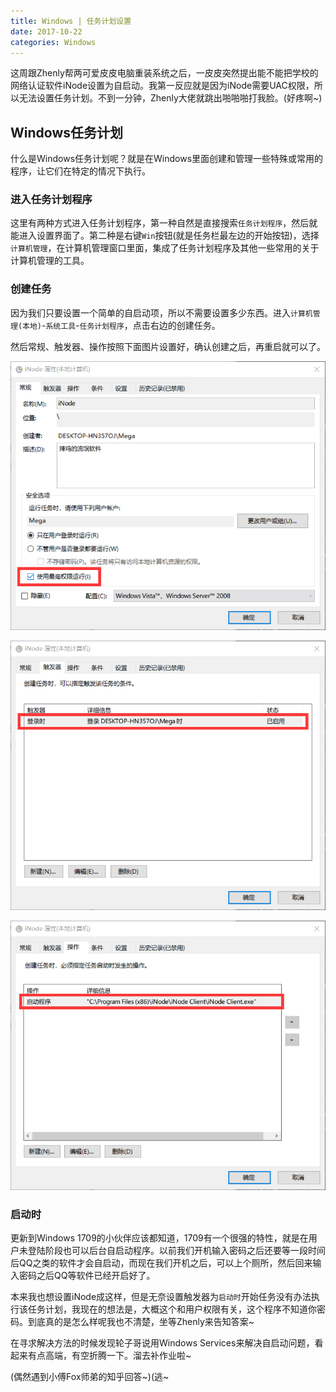 ```yaml
---
title: Windows | 任务计划设置
date: 2017-10-22
categories: Windows
---
```


这周跟Zhenly帮两可爱皮皮电脑重装系统之后，一皮皮突然提出能不能把学校的网络认证软件iNode设置为自启动。我第一反应就是因为iNode需要UAC权限，所以无法设置任务计划。不到一分钟，Zhenly大佬就跳出啪啪啪打我脸。(好疼啊~)

<!-- more -->

## Windows任务计划

什么是Windows任务计划呢？就是在Windows里面创建和管理一些特殊或常用的程序，让它们在特定的情况下执行。

### 进入任务计划程序

这里有两种方式进入任务计划程序，第一种自然是直接搜索`任务计划程序`，然后就能进入设置界面了。第二种是右键`Win`按钮(就是任务栏最左边的开始按钮)，选择`计算机管理`，在计算机管理窗口里面，集成了任务计划程序及其他一些常用的关于计算机管理的工具。

### 创建任务

因为我们只要设置一个简单的自启动项，所以不需要设置多少东西。进入`计算机管理(本地)`-`系统工具`-`任务计划程序`，点击右边的创建任务。

然后常规、触发器、操作按照下面图片设置好，确认创建之后，再重启就可以了。

![常规](task-scheduler/1.png)

![触发器](task-scheduler/2.png)

![操作](task-scheduler/3.png)

### 启动时

更新到Windows 1709的小伙伴应该都知道，1709有一个很强的特性，就是在用户未登陆阶段也可以后台自启动程序。以前我们开机输入密码之后还要等一段时间后QQ之类的软件才会自启动，而现在我们开机之后，可以上个厕所，然后回来输入密码之后QQ等软件已经开启好了。

本来我也想设置iNode成这样，但是无奈设置触发器为`启动时`开始任务没有办法执行该任务计划，我现在的想法是，大概这个和用户权限有关，这个程序不知道你密码。到底真的是怎么样呢我也不清楚，坐等Zhenly来告知答案~

在寻求解决方法的时候发现轮子哥说用Windows Services来解决自启动问题，看起来有点高端，有空折腾一下。溜去补作业啦~

(偶然遇到小傅Fox师弟的知乎回答~)(逃~

